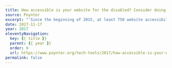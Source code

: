 ```yaml
---
title: How accessible is your website for the disabled? Consider doing an audit to find out
source: Poynter
excerpt: "'Since the beginning of 2015, at least 750 website accessibility lawsuits have been filed in federal court, with at least 432 cases filed in the first eight and a half months of 2017.'"
date: 2017-11-17
year: 2017
eleventyNavigation:
  key: {{ title }}
  parent: {{ year }}
  order: 9
  url: https://www.poynter.org/tech-tools/2017/how-accessible-is-your-website-for-the-disabled-consider-doing-an-audit-to-find-out/
permalink: false
---
```

